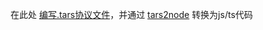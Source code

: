 在此处 [编写.tars协议文件](https://github.com/TarsCloud/TarsDocs/blob/master/base/tars-protocol.md)，并通过 [tars2node](https://github.com/tars-node/tars2node) 转换为js/ts代码